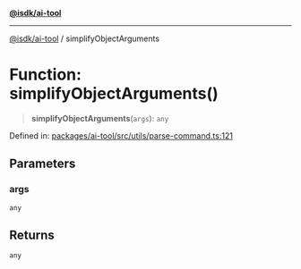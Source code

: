 [**@isdk/ai-tool**](../README.md)

***

[@isdk/ai-tool](../globals.md) / simplifyObjectArguments

# Function: simplifyObjectArguments()

> **simplifyObjectArguments**(`args`): `any`

Defined in: [packages/ai-tool/src/utils/parse-command.ts:121](https://github.com/isdk/ai-tool.js/blob/c084189f913fb955b91b492de68bd07ce78f8c82/src/utils/parse-command.ts#L121)

## Parameters

### args

`any`

## Returns

`any`
